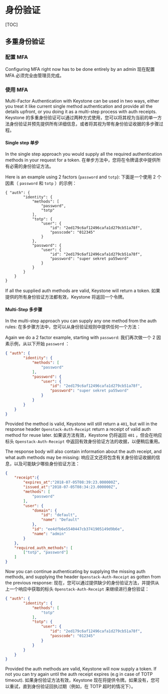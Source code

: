 # 身份验证

[TOC]

## 多重身份验证

### 配置 MFA

Configuring MFA right now has to be done entirely by an admin
现在配置 MFA 必须完全由管理员完成。

### 使用 MFA

Multi-Factor Authentication with Keystone can be used in two ways, either you treat it like current single method authentication and provide all the details upfront, or you doing it as a multi-step process with auth receipts.
Keystone 的多重身份验证可以通过两种方式使用，您可以将其视为当前的单一方法身份验证并预先提供所有详细信息，或者将其视为带有身份验证收据的多步骤过程。

#### Single step 单步

In the single step approach you would supply all the required authentication methods in your request for a token.
在单步方法中，您将在令牌请求中提供所有必需的身份验证方法。

Here is an example using 2 factors (`password` and `totp`):
下面是一个使用 2 个因素（ `password` 和 `totp` ）的示例：

```
{ "auth": {
        "identity": {
            "methods": [
                "password",
                "totp"
            ],
            "totp": {
                "user": {
                    "id": "2ed179c6af12496cafa1d279cb51a78f",
                    "passcode": "012345"
                }
            },
            "password": {
                "user": {
                    "id": "2ed179c6af12496cafa1d279cb51a78f",
                    "password": "super sekret pa55word"
                }
            }
        }
    }
}
```

If all the supplied auth methods are valid, Keystone will return a token.
如果提供的所有身份验证方法都有效，Keystone 将返回一个令牌。

#### Multi-Step 多步骤

In the multi-step approach you can supply any one method from the auth rules:
在多步骤方法中，您可以从身份验证规则中提供任何一个方法：

Again we do a 2 factor example, starting with `password`:
我们再次做一个 2 因素示例，从以下开始 `password` ：

```json
{ "auth": {
        "identity": {
            "methods": [
                "password"
            ],
            "password": {
                "user": {
                    "id": "2ed179c6af12496cafa1d279cb51a78f",
                    "password": "super sekret pa55word"
                }
            }
        }
    }
}
```

Provided the method is valid, Keystone will still return a `401`, but will in the response header `Openstack-Auth-Receipt` return a receipt of valid auth method for reuse later.
如果该方法有效，Keystone 仍将返回 `401` ，但会在响应标头 `Openstack-Auth-Receipt` 中返回有效身份验证方法的收据，以便稍后重用。

The response body will also contain information about the auth receipt, and what auth methods may be missing:
响应正文还将包含有关身份验证收据的信息，以及可能缺少哪些身份验证方法：

```json
{
    "receipt":{
        "expires_at":"2018-07-05T08:39:23.000000Z",
        "issued_at":"2018-07-05T08:34:23.000000Z",
        "methods": [
            "password"
        ],
        "user": {
            "domain": {
                "id": "default",
                "name": "Default"
            },
            "id": "ee4dfb6e5540447cb3741905149d9b6e",
            "name": "admin"
        }
    },
    "required_auth_methods": [
        ["totp", "password"]
    ]
}
```

Now you can continue authenticating by supplying the missing auth methods, and supplying the header `Openstack-Auth-Receipt` as gotten from the previous response:
现在，您可以通过提供缺少的身份验证方法，并提供从上一个响应中获取的标头 `Openstack-Auth-Receipt` 来继续进行身份验证：

```json
{ "auth": {
        "identity": {
            "methods": [
                "totp"
            ],
            "totp": {
                "user": {
                    "id": "2ed179c6af12496cafa1d279cb51a78f",
                    "passcode": "012345"
                }
            }
        }
    }
}
```

Provided the auth methods are valid, Keystone will now supply a token. If not you can try again until the auth receipt expires (e.g in case of TOTP timeout).
如果身份验证方法有效，Keystone 现在将提供令牌。如果没有，您可以重试，直到身份验证回执过期（例如，在 TOTP 超时的情况下）。